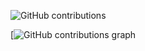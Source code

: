 ![GitHub contributions](https://img.shields.io/github/last-commit/amolkpatil22/all?label=contributions&style=flat)

[![GitHub contributions graph](https://github.com/amolkpatil22/amolkpatil22)
